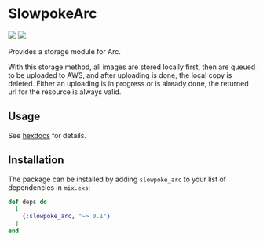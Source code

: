 # SlowpokeArc

![](https://github.com/Elonsoft/slowpoke_arc/workflows/mix%20test/badge.svg)
![](https://github.com/Elonsoft/slowpoke_arc/workflows/mix%20format/badge.svg)

Provides a storage module for Arc.

With this storage method, all images are stored locally first,
then are queued to be uploaded to AWS, and after uploading is
done, the local copy is deleted. Either an uploading is in progress
or is already done, the returned url for the resource is always
valid.

## Usage

See [hexdocs](https://hexdocs.pm/slowpoke_arc) for details.

## Installation

The package can be installed by adding `slowpoke_arc` to your list of
dependencies in `mix.exs`:

```elixir
def deps do
  [
    {:slowpoke_arc, "~> 0.1"}
  ]
end
```
